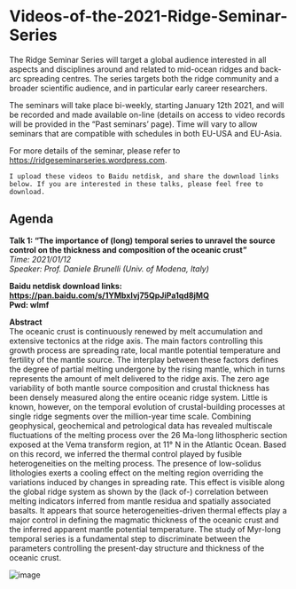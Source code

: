 # Videos-of-the-2021-Ridge-Seminar-Series

The Ridge Seminar Series will target a global audience interested in all aspects and disciplines around and related to mid-ocean ridges and back-arc spreading centres. The series targets both the ridge community and a broader scientific audience, and in particular early career researchers.

The seminars will take place bi-weekly, starting January 12th 2021, and will be recorded and made available on-line (details on access to video records will be provided in the “Past seminars’ page). Time will vary to allow seminars that are compatible with schedules in both EU-USA and EU-Asia.

For more details of the seminar, please refer to https://ridgeseminarseries.wordpress.com.

```I upload these videos to Baidu netdisk, and share the download links below. If you are interested in these talks, please feel free to download.```

## Agenda
**Talk 1: “The importance of (long) temporal series to unravel the source control on the thickness and composition of the oceanic crust”**    
*Time: 2021/01/12*  
*Speaker: Prof. Daniele Brunelli (Univ. of Modena, Italy)*  

**Baidu netdisk download links: https://pan.baidu.com/s/1YMbxIvj75QpJiPa1qd8jMQ**  
**Pwd: wlmf**  

**Abstract**   
The oceanic crust is continuously renewed by melt accumulation and extensive tectonics at the ridge axis. The main factors controlling this growth process are spreading rate, local mantle potential temperature and fertility of the mantle source. The interplay between these factors defines the degree of partial melting undergone by the rising mantle, which in turns represents the amount of melt delivered to the ridge axis. The zero age variability of both mantle source composition and crustal thickness has been densely measured along the entire oceanic ridge system. Little is known, however, on the temporal evolution of crustal-building processes at single ridge segments over the million-year time scale. Combining geophysical, geochemical and petrological data has revealed multiscale fluctuations of the melting process over the 26 Ma-long lithospheric section exposed at the Vema transform region, at 11° N in the Atlantic Ocean. Based on this record, we inferred the thermal control played by fusible heterogeneities on the melting process. The presence of low-solidus lithologies exerts a cooling effect on the melting region overriding the variations induced by changes in spreading rate. This effect is visible along the global ridge system as shown by the (lack of-) correlation between melting indicators inferred from mantle residua and spatially associated basalts. It appears that source heterogeneities-driven thermal effects play a major control in defining the magmatic thickness of the oceanic crust and the inferred apparent mantle potential temperature. The study of Myr-long temporal series is a fundamental step to discriminate between the parameters controlling the present-day structure and thickness of the oceanic crust.  

![image](https://github.com/xubo1991/Videos-of-the-2021-Ridge-Seminar-Series/blob/main/Figures/1.png)
